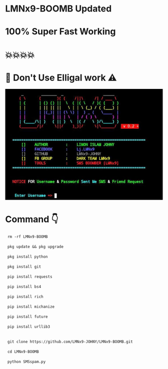 # LMNx9-BOOMB Updated 
# 100% Super Fast Working  
# 💥💥💥💥
# 🙏 Don't Use Elligal work ⚠️
![logo](https://github.com/LMNx9-JOHNY/LMNx9-BOOMB/blob/main/Screenshot_20231016-024910.jpg)
# Command 👇

     rm -rf LMNx9-BOOMB

     pkg update && pkg upgrade

     pkg install python

     pkg install git

     pip install requests

     pip install bs4

     pip install rich

     pip install michanize

     pip install future

     pip install urllib3


     git clone https://github.com/LMNx9-JOHNY/LMNx9-BOOMB.git

     cd LMNx9-BOOMB

     python SMSspam.py
